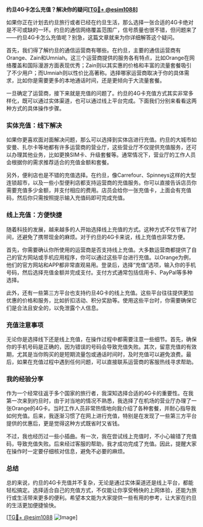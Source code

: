 **约旦4G卡怎么充值？解决你的疑问[[TG💪+ @esim1088](https://t.me/s/esim1088)]**

如果你正在计划去约旦旅行或者已经在约旦生活，那么选择一张合适的4G卡绝对是不可或缺的一环。约旦的通信网络覆盖范围广，信号质量也很不错，但问题来了——约旦4G卡怎么充值呢？别急，这篇文章就来为你详细解答这个疑问。

首先，我们得了解约旦的通信运营商有哪些。在约旦，主要的通信运营商有Orange、Zain和Umniah。这三个运营商提供的服务各有特点，比如Orange在网络覆盖和国际漫游方面表现优秀；Zain则以其实惠的价格和丰富的流量套餐吸引了不少用户；而Umniah则以性价比高著称。选择哪家运营商取决于你的具体需求，比如你是需要更多的本地通话时间，还是更倾向于大流量套餐。

一旦确定了运营商，接下来就是充值的问题了。约旦的4G卡充值方式其实非常多样化，既可以通过实体渠道，也可以通过线上平台完成。下面我们分别来看看这两种方式的具体操作步骤。

### 实体充值：线下解决

如果你更喜欢面对面解决问题，那么可以选择到实体店进行充值。约旦的大城市如安曼、扎尔卡等地都有许多运营商的营业厅，这些营业厅不仅提供充值服务，还可以办理其他业务，比如更换SIM卡、升级套餐等。通常情况下，营业厅的工作人员会根据你的需求推荐适合的充值金额和套餐。

另外，便利店也是不错的充值选择。在约旦，像Carrefour、Spinneys这样的大型连锁超市，以及一些小型便利店都支持运营商的充值服务。你可以直接告诉店员你需要充值多少金额，并支付相应的费用。店员会给你一张充值卡，上面会有充值码，然后你只需按照提示输入充值码即可完成充值。

### 线上充值：方便快捷

随着科技的发展，越来越多的人开始选择线上充值的方式。这种方式不仅节省了时间，还避免了携带现金的麻烦。对于约旦的4G卡来说，线上充值也非常方便。

首先，你需要确认你所使用的运营商是否支持线上充值。大多数运营商都提供了自己的官方网站或手机应用程序，你可以通过这些平台进行充值。以Orange为例，他们的官方网站和APP都非常直观易用。登录后，选择“充值”选项，输入你的手机号码，然后选择充值金额并完成支付。支付方式通常包括信用卡、PayPal等多种选择。

此外，还有一些第三方平台也支持约旦4G卡的线上充值。这些平台往往提供更加优惠的价格和服务，比如折扣活动、积分奖励等。使用这些平台时，你需要确保它们是合法且安全的，以免泄露个人信息。

### 充值注意事项

无论你是选择线下还是线上充值，在操作过程中都需要注意一些细节。首先，确保你的手机号码是正确的，因为错误的号码会导致充值失败。其次，留意充值的有效期，尤其是当你购买的是短期流量包或通话时间时，及时充值可以避免浪费。最后，如果在充值过程中遇到任何问题，可以直接联系运营商的客服热线寻求帮助。

### 我的经验分享

作为一个经常往返于多个国家的旅行者，我深知选择合适的4G卡的重要性。在我第一次来到约旦时，由于对当地的情况不熟悉，我选择了在机场的营业厅办理了一张Orange的4G卡。当时工作人员非常热情地向我介绍了各种套餐，并耐心指导我如何充值。后来，我逐渐习惯了在网上进行充值，特别是在发现了一些第三方平台提供的优惠后，更是觉得这种方式既省时又省钱。

不过，我也经历过一些小插曲。有一次，我在尝试线上充值时，不小心输错了充值码，导致充值失败。后来经过客服的帮助，我才成功完成了充值。因此，提醒大家在操作时一定要仔细核对信息，避免不必要的麻烦。

### 总结

总的来说，约旦的4G卡充值并不复杂，无论是通过实体渠道还是线上平台，都能轻松搞定。选择适合自己的充值方式，不仅能让你享受畅快的上网体验，还能为旅行或生活带来更多的便利。希望本文能为大家提供一些有用的参考，让大家在约旦的生活更加便捷愉快。

[[TG💪+ @esim1088](https://t.me/s/esim1088) ![Image](https://i.postimg.cc/4NQfJmqS/Snipaste-2025-05-13-00-14-12.png)]